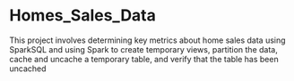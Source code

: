 # Homes_Sales_Data
This project involves determining key metrics about home sales data using SparkSQL and using Spark to create temporary views, partition the data, cache and uncache a temporary table, and verify that the table has been uncached
